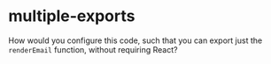 # multiple-exports


How would you configure this code, such that you can export just the `renderEmail` function, without requiring React? 

